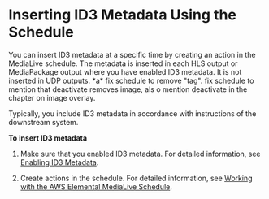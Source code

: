 # Inserting ID3 Metadata Using the Schedule<a name="insert-usercreated-metadata"></a>

You can insert ID3 metadata at a specific time by creating an action in the MediaLive schedule\. The metadata is inserted in each HLS output or MediaPackage output where you have enabled ID3 metadata\. It is not inserted in UDP outputs\. \*a\* fix schedule to remove "tag"\. fix schedule to mention that deactivate removes image, als o mention deactivate in the chapter on image overlay\.

Typically, you include ID3 metadata in accordance with instructions of the downstream system\. 

**To insert ID3 metadata**

1. Make sure that you enabled ID3 metadata\. For detailed information, see [Enabling ID3 Metadata](enable-passthrough-id3.md)\.

1. Create actions in the schedule\. For detailed information, see [Working with the AWS Elemental MediaLive Schedule](working-with-schedule.md)\.